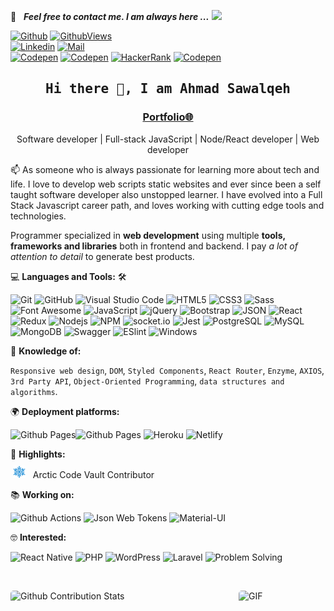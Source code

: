 <!--

## Complete list of github markdown emoji markup
https://gist.github.com/rxaviers/7360908

## technologies Icons 
https://simpleicons.org/

-->
📝 &nbsp; ***Feel free to contact me. I am always here ...*** <img src="https://media.giphy.com/media/WUlplcMpOCEmTGBtBW/giphy.gif" width="30">

[![Github](https://img.shields.io/github/followers/Ahmad-Sawalqeh?label=Follow%20Me&style=social)](https://github.com/Ahmad-Sawalqeh)
[![GithubViews](https://api.freemotion-llc.com/api/github/v1/profile-views?username=Ahmad-Sawalqeh)](https://github.com/Ahmad-Sawalqeh)
<br>
[![Linkedin](https://img.shields.io/badge/LinkedIn-Ahmad%20Sawalqeh-blue?logo=Linkedin&logoColor=blue&labelColor=black)](https://www.linkedin.com/in/ahmad-alsawalqeh/)
[![Mail](https://img.shields.io/badge/Hotmail-sawalqa_jo@hotmail.com-blue?logo=Gmail&logoColor=blue&labelColor=black)](mailto:sawalqa_jo@hotmail.com)
<br>
[![Codepen](https://img.shields.io/badge/Codepen-Ahmad%20Sawalqeh-gray?logo=codepen&logoColor=white&labelColor=black)](https://codepen.io/AhmadSawalqeh)
[![Codepen](https://img.shields.io/badge/Codesandbox-Ahmad%20Sawalqeh-gray?logo=codesandbox&logoColor=white&labelColor=black)](https://codesandbox.io/u/Ahmad-Sawalqeh)
[![HackerRank](https://img.shields.io/badge/HackerRank-sawalqa_jo-brightgreen?logo=HackerRank&logoColor=Green&labelColor=black)](https://www.hackerrank.com/sawalqa_jo)
[![Codepen](https://img.shields.io/badge/Codewars-Ahmad%20Sawalqeh-maroon?logo=codewars&logoColor=maroon&labelColor=black)](https://www.codewars.com/users/Ahmad-Sawalqeh)
<!-- [![HitCount](http://hits.dwyl.com/Ahmad-Sawalqeh/Ahmad-Sawalqeh.svg)](http://hits.dwyl.com/Ahmad-Sawalqeh/Ahmad-Sawalqeh) -->

<h2 align='center'><samp><strong>Hi there 👋, I am Ahmad Sawalqeh</strong></samp></h2>
<h3 align='center'><strong><a href="https://ahmad-sawalqeh.github.io/my_resume/" target="_blank">Portfolio🌐</a></strong></h3>
<p align='center'>Software developer | Full-stack JavaScript | Node/React developer | Web developer</p>

<p align='left'> 📫 As someone who is always passionate for learning more about tech and life. I love to develop web scripts static websites and ever since been a self taught software developer also unstopped learner. I have evolved into a Full Stack Javascript career path, and loves working with cutting edge tools and technologies.</p>

Programmer specialized in **web development** using multiple **tools, frameworks and libraries** both in frontend and backend. I pay *a lot of attention to detail* to generate best products.

💻 **Languages and Tools:** 🛠️<br>

![Git](https://img.shields.io/badge/-Git-181717?style=flat&logo=git&logoColor=F05032&labelColor=ffffff)
![GitHub](https://img.shields.io/badge/-GitHub-181717?style=flat&logo=github&logoColor=000000&labelColor=ffffff)
![Visual Studio Code](https://img.shields.io/badge/-VSCode-181717?style=flat&logo=visual-studio-code&labelColor=007ACC)
![HTML5](https://img.shields.io/badge/-HTML5-181717?style=flat&logo=html5&logoColor=ffffff&labelColor=E34F26)
![CSS3](https://img.shields.io/badge/-CSS3-181717?style=flat&logo=css3&logoColor=ffffff&labelColor=1572B6) 
![Sass](https://img.shields.io/badge/-Sass-181717?style=flat&logo=sass&logoColor=ffffff&labelColor=%23CC6699)
![Font Awesome](https://img.shields.io/badge/-font%20awesome-181717?style=flat&logo=font-awesome&logoColor=339AF0&labelColor=ffffff)
![JavaScript](https://img.shields.io/badge/-JavaScript-181717?style=flat&logo=javascript&labelColor=000000)
![jQuery](https://img.shields.io/badge/-jQuery-181717?style=flat&logo=jQuery&logoColor=0769AD&labelColor=ffffff)
![Bootstrap](https://img.shields.io/badge/-Bootstrap-181717?style=flat&logo=bootstrap&logoColor=ffffff&labelColor=563D7C)
![JSON](https://img.shields.io/badge/-JSON-181717?style=flat&logo=JSON&logoColor=000000&labelColor=ffffff)
![React](https://img.shields.io/badge/-React-181717?style=flat&logo=react&labelColor=000000)
![Redux](https://img.shields.io/badge/-Redux-181717?style=flat&logo=redux&logoColor=764ABC&labelColor=ffffff)
![Nodejs](https://img.shields.io/badge/-Nodejs-181717?style=flat&logo=Node.js&labelColor=000000)
![NPM](https://img.shields.io/badge/-npm-181717?style=flat&logo=npm&labelColor=ffffff)
![socket.io](https://img.shields.io/badge/-Socket.Io-181717?style=flat&logo=socket.io&logoColor=000000&labelColor=ffffff)
![Jest](https://img.shields.io/badge/-Jest-181717?style=flat&logo=Jest&logoColor=C21325&labelColor=ffffff)
![PostgreSQL](https://img.shields.io/badge/-PostgreSQL-181717?style=flat&logo=postgresql&logoColor=ffffff&labelColor=336791)
![MySQL](https://img.shields.io/badge/-MySQL-181717?style=flat&logo=mysql&labelColor=ffffff)
![MongoDB](https://img.shields.io/badge/-MongoDB-181717?style=flat&logo=mongodb&labelColor=ffffff)
![Swagger](https://img.shields.io/badge/-Swagger-181717?style=flat&logo=swagger&labelColor=000000)
![ESlint](https://img.shields.io/badge/-ESlint-181717?style=flat&logo=ESlint&labelColor=4B32C3)
![Windows](https://img.shields.io/badge/-Windows-181717?style=flat&logo=windows&logoColor=ffffff&labelColor=0078D6)


🧐 **Knowledge of:**<br>

`Responsive web design`, `DOM`, `Styled Components`, `React Router`, `Enzyme`, `AXIOS`, `3rd Party API`, `Object-Oriented Programming`, `data structures and algorithms`.


🌍 **Deployment platforms:**<br>

<img alt="Github Pages" width="20px" height="20px" src="https://techcrunch.com/wp-content/uploads/2010/07/github-logo.png" />![Github Pages](https://img.shields.io/badge/-Github%20Pages-181717?style=flat&logo=github-pages) ![Heroku](https://img.shields.io/badge/-Heroku-181717?style=flat&logo=heroku&labelColor=430098) ![Netlify](https://img.shields.io/badge/-Netlify-181717?style=flat&logo=netlify&labelColor=000000)


🚩 **Highlights:** <br>
&nbsp;<img src='https://raw.githubusercontent.com/acervenky/animated-github-badges/master/assets/acbadge.gif' style="margin-top: 10px;" width="20px" height="20px">&nbsp;&nbsp;&nbsp;<span>Arctic Code Vault Contributor</span>


📚 **Working on:** <br>

![Github Actions](https://img.shields.io/badge/-Github%20Actions-181717?style=flat&logo=github-actions&logoColor=2088FF&labelColor=ffffff)
![Json Web Tokens](https://img.shields.io/badge/-Json%20Web%20Tokens-181717?style=flat&logo=json-web-tokens&logoColor=ffffff&labelColor=000000)
![Material-UI](https://img.shields.io/badge/-Material%20UI-181717?style=flat&logo=Material%20UI&logoColor=ffffff&labelColor=0081CB)


🤓 **Interested:** <br>

![React Native](https://img.shields.io/badge/-React%20Native-181717?style=flat&logo=react&labelColor=000000)
![PHP](https://img.shields.io/badge/-PHP-181717?style=flat&logo=PHP&logoColor=5466b8&labelColor=ffffff)
![WordPress](https://img.shields.io/badge/-WordPress-181717?style=flat&logo=wordpress&labelColor=21759B)
![Laravel](https://img.shields.io/badge/-Laravel-181717?style=flat&logo=laravel&logoColor=ffffff&labelColor=FF2D20)
![Problem Solving](https://img.shields.io/badge/-Problem%20Solving-brightgreen?style=flat)


<!-- ✅  **GitHub Extra Pins**

[![ReadMe Card](https://github-readme-stats.vercel.app/api/pin/?username=ahmad-sawalqeh&repo=my_resume)](https://github.com/ahmad-sawalqeh/my_resume) -->

</br>
<p style="display: flex; justify-contect: space-between;">
<img style="border-radius: 5px; margin-bottom: 5px" alt="Github Contribution Stats" width="330px" height="240px" src="https://github-contribution-stats.vercel.app/api/?username=Ahmad-Sawalqeh" />
<img style="border-radius: 5px; margin: 0 0 5px 35px;" alt="GIF" width="320px" height="240px" src="https://miro.medium.com/max/875/1*Urc28sbnORGOW5oyohQ06g.gif" />
</p>
